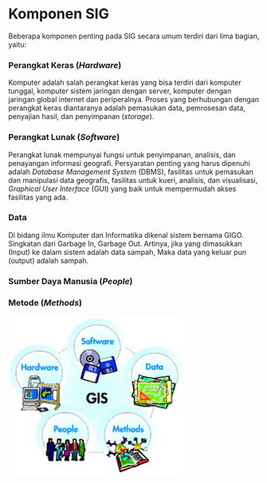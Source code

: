 # Komponen SIG

Beberapa komponen penting pada SIG secara umum terdiri dari lima bagian, yaitu:

### Perangkat Keras \(_Hardware_\)

Komputer adalah salah perangkat keras yang bisa terdiri dari komputer tunggal, komputer sistem jaringan dengan server, komputer dengan jaringan global internet dan periperalnya. Proses yang berhubungan dengan perangkat keras diantaranya adalah pemasukan data, pemrosesan data, penyajian hasil, dan penyimpanan \(_storage_\).

### Perangkat Lunak \(_Software_\)

Perangkat lunak mempunyai fungsi untuk penyimpanan, analisis, dan penayangan informasi geografi. Persyaratan penting yang harus dipenuhi adalah _Database Management System_ \(DBMS\), fasilitas untuk pemasukan dan manipulasi data geografis, fasilitas untuk kueri, analisis, dan visualisasi, _Graphical User Interface_ \(GUI\) yang baik untuk mempermudah akses fasilitas yang ada.

### Data

Di bidang ilmu Komputer dan Informatika dikenal sistem bernama GIGO. Singkatan dari Garbage In, Garbage Out. Artinya, jika yang dimasukkan \(Input\) ke dalam sistem adalah data sampah, Maka data yang keluar pun \(output\) adalah sampah.

### Sumber Daya Manusia \(_People_\)



### Metode \(_Methods_\)



![](../.gitbook/assets/komponen-gis.jpg)

